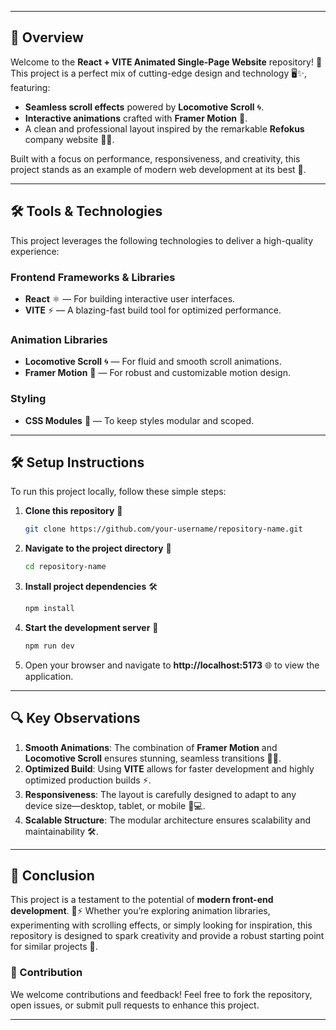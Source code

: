 

---

## 🌟 Overview  
Welcome to the **React + VITE Animated Single-Page Website** repository! 🎉 This project is a perfect mix of cutting-edge design and technology 🖥️✨, featuring:  
- **Seamless scroll effects** powered by **Locomotive Scroll** 🌀.  
- **Interactive animations** crafted with **Framer Motion** 🎥.  
- A clean and professional layout inspired by the remarkable **Refokus** company website 🔗💡.  

Built with a focus on performance, responsiveness, and creativity, this project stands as an example of modern web development at its best 💎.  

---

## 🛠️ Tools & Technologies  

This project leverages the following technologies to deliver a high-quality experience:  

### **Frontend Frameworks & Libraries**  
- **React** ⚛️ — For building interactive user interfaces.  
- **VITE** ⚡ — A blazing-fast build tool for optimized performance.  

### **Animation Libraries**  
- **Locomotive Scroll** 🌀 — For fluid and smooth scroll animations.  
- **Framer Motion** 🎥 — For robust and customizable motion design.  

### **Styling**  
- **CSS Modules** 🎨 — To keep styles modular and scoped.  

---

## 🛠️ Setup Instructions  

To run this project locally, follow these simple steps:  

1. **Clone this repository** 📂  
   ```bash  
   git clone https://github.com/your-username/repository-name.git  
   ```  

2. **Navigate to the project directory** 📁  
   ```bash  
   cd repository-name  
   ```  

3. **Install project dependencies** 🛠️  
   ```bash  
   npm install  
   ```  

4. **Start the development server** 🚀  
   ```bash  
   npm run dev  
   ```  

5. Open your browser and navigate to **http://localhost:5173** 🌐 to view the application.  

---

## 🔍 Key Observations  

1. **Smooth Animations**: The combination of **Framer Motion** and **Locomotive Scroll** ensures stunning, seamless transitions 🎥🌀.  
2. **Optimized Build**: Using **VITE** allows for faster development and highly optimized production builds ⚡.  
3. **Responsiveness**: The layout is carefully designed to adapt to any device size—desktop, tablet, or mobile 📱💻.  
4. **Scalable Structure**: The modular architecture ensures scalability and maintainability 🛠️.  

---

## 🏁 Conclusion  

This project is a testament to the potential of **modern front-end development**. 🎨⚡ Whether you’re exploring animation libraries, experimenting with scrolling effects, or simply looking for inspiration, this repository is designed to spark creativity and provide a robust starting point for similar projects 🚀.  

### 🤝 Contribution  
We welcome contributions and feedback! Feel free to fork the repository, open issues, or submit pull requests to enhance this project.  

---
